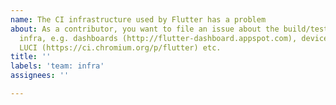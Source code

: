 ```yaml
---
name: The CI infrastructure used by Flutter has a problem
about: As a contributor, you want to file an issue about the build/test/release
  infra, e.g. dashboards (http://flutter-dashboard.appspot.com), devicelab,
  LUCI (https://ci.chromium.org/p/flutter) etc.
title: ''
labels: 'team: infra'
assignees: ''

---
```


<!-- Thank you for contributing to Flutter!

     If you are filing a bug, please add the steps to reproduce, expected and actual results.

     If you are filing a feature request, please describe the use case and a proposal.

     If you are requesting a small infra task with P0 or P1 priority, please add it to the
     "Infra Ticket Queue" project with "New" column, explain why the task is needed and what
     actions need to perform (if you happen to know). No need to set an assignee; the infra oncall
     will triage and process the infra ticket queue.
-->
